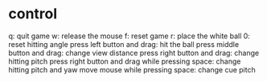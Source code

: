 # control
q: quit game
w: release the mouse
f: reset game
r: place the white ball
0: reset hitting angle
press left button and drag: hit the ball
press middle button and drag: change view distance
press right button and drag: change hitting pitch
press right button and drag while pressing space: change hitting pitch and yaw
move mouse while pressing space: change cue pitch
